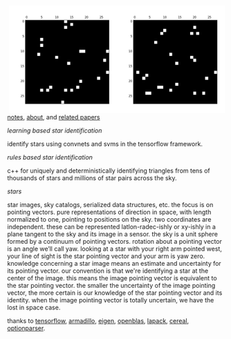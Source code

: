 <img src="docs/images/star4b.png" align="right" height="250" width="250"/> <img src="docs/images/star4a.png" align="right" height="250" width="250"/>

[notes](http://starid.org), [about](http://starid.org/about), and [related papers](http://starid.org/references)

*learning based star identification*

identify stars using convnets and svms in the tensorflow framework.

*rules based star identification*

c++ for uniquely and deterministically identifying triangles from tens of thousands of stars and millions of star pairs across the sky.

*stars*

star images, sky catalogs, serialized data structures, etc. the focus is on pointing vectors. pure representations of direction in space, with length normalized to one, pointing to positions on the sky. two coordinates are independent. these can be represented latlon-radec-ishly or xy-ishly in a plane tangent to the sky and its image in a sensor. the sky is a unit sphere formed by a continuum of pointing vectors. rotation about a pointing vector is an angle we’ll call yaw. looking at a star with your right arm pointed west, your line of sight is the star pointing vector and your arm is yaw zero. knowledge concerning a star image means an estimate and uncertainty for its pointing vector. our convention is that we're identifying a star at the center of the image. this means the image pointing vector is equivalent to the star pointing vector. the smaller the uncertainty of the image pointing vector, the more certain is our knowledge of the star pointing vector and its identity. when the image pointing vector is totally uncertain, we have the lost in space case.

thanks to [tensorflow](http://github.com/tensorflow/tensorflow), [armadillo](http://arma.sourceforge.net), [eigen](http://eigen.tuxfamily.org/index.php), [openblas](http://www.openblas.net/), [lapack](http://www.netlib.org/lapack/), [cereal](http://github.com/USCiLab/cereal), [optionparser](http://optionparser.sourceforge.net).
